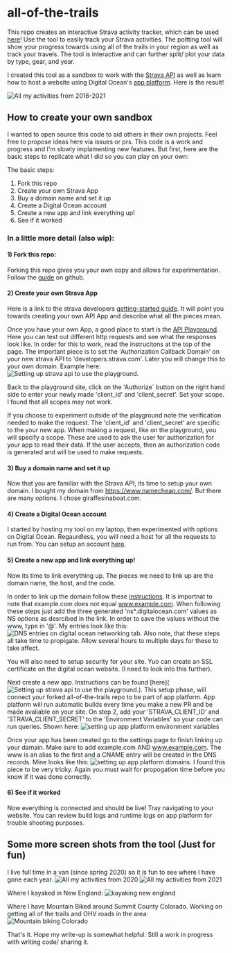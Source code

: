 # all-of-the-trails
This repo creates an interactive Strava activity tracker, which can be used [here](https://www.giraffesinaboat.com/)!  Use the tool to easily track your Strava activities. The poltting tool will show your progress towards using all of the trails in your region as well as track your travels. The tool is interactive and can further split/ plot your data by type, gear, and year.

I created this tool as a sandbox to work with the [Strava API](https://developers.strava.com/) as well as learn how to host a website using Digital Ocean's [app platform](https://www.digitalocean.com/products/app-platform/). Here is the result! 

![All my activities from 2016-2021](https://github.com/cem8301/all-of-the-trails/blob/main/readme_support/all_zoom2.png)
## How to create your own sandbox
I wanted to open source this code to aid others in their own projects. Feel free to propose ideas here via issues or prs. This code is a work and progress and I'm slowly implamenting new features. But first, here are the basic steps to replicate what I did so you can play on your own:

The basic steps:
1) Fork this repo
2) Create your own Strava App
3) Buy a domain name and set it up
4) Create a Digital Ocean account
5) Create a new app and link everything up!
6) See if it worked
 
### In a little more detail (also wip):
#### 1) Fork this repo:
Forking this repo gives you your own copy and allows for experimentation. Follow the [guide](https://docs.github.com/en/get-started/quickstart/fork-a-repo) on github.

#### 2) Create your own Strava App
Here is a link to the strava developers [getting-started guide](https://developers.strava.com/docs/getting-started/#:~:text=If%20you%20have%20not%20already,api%20and%20create%20an%20app.). It will point you towards creating your own API App and describe what all the pieces mean. 

Once you have your own App, a good place to start is the [API Playground](https://developers.strava.com/playground/). Here you can test out different http requests and see what the responses look like. In order for this to work, read the instrucitons at the top of the page. The important piece is to set the 'Authorization Callback Domain' on your new strava API to 'developers.strava.com'. Later you  will change this to your own domain. Example here: 
![Setting up strava api to use the playground](https://github.com/cem8301/all-of-the-trails/blob/main/readme_support/strava_api.png).

Back to the playground site, click on the 'Authorize` button on the right hand side to enter your newly made 'client_id' and 'client_secret'. Set your scope. I found that all scopes may not work.

If you choose to experiment outside of the playground note the verification needed to make the request. The 'client_id' and 'client_secret' are specific to the your new app. When making a request, like on the playground, you will specify a scope. These are used to ask the user for authorization for your app to read their data. If the user accepts, then an authorization code is generated and will be used to make requests. 

#### 3) Buy a domain name and set it up
Now that you are familiar with the Strava API, its time to setup your own domain. I bought my domain from https://www.namecheap.com/. But there are many options. I chose giraffesinaboat.com. 

#### 4) Create a Digital Ocean account
I started by hosting my tool on my laptop, then experimented with options on Digital Ocean. Regaurdless, you will need a host for all the requests to run from. You can setup an account [here](https://www.digitalocean.com/).

#### 5) Create a new app and link everything up!
Now its time to link everything up. The pieces we need to link up are the domain name, the host, and the code.

In order to link up the domain follow these [instructions](https://www.digitalocean.com/community/tutorials/how-to-point-to-digitalocean-nameservers-from-common-domain-registrars). It is importnat to note that example.com does not equal www.example.com. When following these steps just add the three generated 'ns*.digitalocean.com' values as NS options as desrcibed in the link. In order to save the values without the www, type in '@'. My entries look like this: ![DNS entries on digital ocean networking tab](https://github.com/cem8301/all-of-the-trails/blob/main/readme_support/do_dns.png). Also note, that these steps all take time to propigate. Allow several hours to multiple days for these to take affect. 

You will also need to setup security for your site. Yuo can create an SSL certificate on the digital ocean website. (I need to look into this further).

Next create a new app. Instructions can be found [here](![Setting up strava api to use the playground](https://github.com/cem8301/all-of-the-trails/blob/main/readme_support/strava_api.png).). This setup phase, will connect your forked all-of-the-trails repo to be part of app platform. App platform will run automatic builds every time you make a new PR and be made avaliable on your site. On step 2, add your 'STRAVA_CLIENT_ID' and 'STRAVA_CLIENT_SECRET' to the 'Environment Variables' so your code can run queries. Shown here: ![setting up app platform environment variables](https://github.com/cem8301/all-of-the-trails/blob/main/readme_support/do_env.png)

Once your app has been created go to the settings page to finish linking up your damain. Make sure to add example.com AND www.example.com. The www is an alias to the first and a CNAME entry will be created in the DNS records. Mine looks like this: ![setting up app platform domains](https://github.com/cem8301/all-of-the-trails/blob/main/readme_support/do_domains.png). I found this piece to be very tricky. Again you must wait for propogation time before you know if it was done correctly.

#### 6) See if it worked
Now everything is connected and should be live! Tray navigating to your website. You can review build logs and runtime logs on app platform for trouble shooting purposes.


## Some more screen shots from the tool (Just for fun)
I live full time in a van (since spring 2020) so it is fun to see where I have gone each year. 
![All my activities from 2020](https://github.com/cem8301/all-of-the-trails/blob/main/readme_support/2020.png)
![All my activities from 2021](https://github.com/cem8301/all-of-the-trails/blob/main/readme_support/2021.png)

Where I kayaked in New England:
![kayaking new england](https://github.com/cem8301/all-of-the-trails/blob/main/readme_support/kayak_ct.png)

Where I have Mountain Biked around Summit County Colorado. Working on getting all of the trails and OHV roads in the area:
![Mountain biking Colorado](https://github.com/cem8301/all-of-the-trails/blob/main/readme_support/mtb_co.png)

That's it. Hope my write-up is somewhat helpful. Still a work in progress with writing code/ sharing it. 
